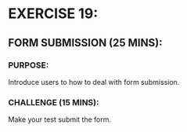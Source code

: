 # EXERCISE 19:
## FORM SUBMISSION (25 MINS):
### PURPOSE:
Introduce users to how to deal with form submission.

### CHALLENGE (15 MINS):
Make your test submit the form.
